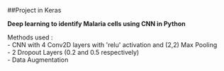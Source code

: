 ##Project in Keras

**Deep learning to identify Malaria cells using CNN in Python**

Methods used :<br> - CNN with 4 Conv2D layers with 'relu' activation and (2,2) Max Pooling<br>- 2 Dropout Layers (0.2 and 0.5 respectively)<br>- Data Augmentation 

